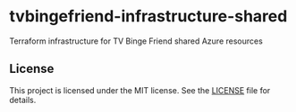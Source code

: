 # tvbingefriend-infrastructure-shared

Terraform infrastructure for TV Binge Friend shared Azure resources

## License

This project is licensed under the MIT license. See the [LICENSE](LICENSE) file for details.